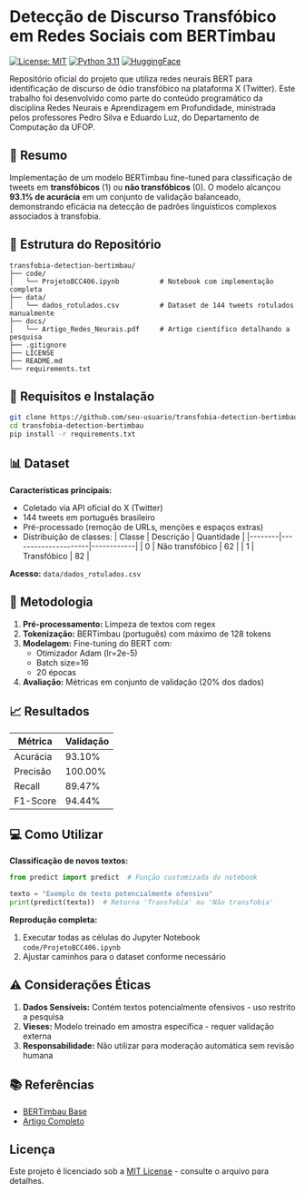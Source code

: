 # Detecção de Discurso Transfóbico em Redes Sociais com BERTimbau

[![License: MIT](https://img.shields.io/badge/License-MIT-yellow.svg)](https://opensource.org/licenses/MIT)
[![Python 3.11](https://img.shields.io/badge/Python-3.11-blue.svg)](https://www.python.org/)
[![HuggingFace](https://img.shields.io/badge/🤗-Transformers-orange.svg)](https://huggingface.co/neuralmind/bert-base-portuguese-cased)

Repositório oficial do projeto que utiliza redes neurais BERT para identificação de discurso de ódio transfóbico na plataforma X (Twitter). Este trabalho foi desenvolvido como parte do conteúdo programático da disciplina Redes Neurais e Aprendizagem em Profundidade, ministrada pelos professores Pedro Silva e Eduardo Luz, do Departamento de Computação da UFOP.

## 📄 Resumo
Implementação de um modelo BERTimbau fine-tuned para classificação de tweets em **transfóbicos** (1) ou **não transfóbicos** (0). O modelo alcançou **93.1% de acurácia** em um conjunto de validação balanceado, demonstrando eficácia na detecção de padrões linguísticos complexos associados à transfobia.

## 📂 Estrutura do Repositório
```
transfobia-detection-bertimbau/
├── code/
│   └── ProjetoBCC406.ipynb          # Notebook com implementação completa
├── data/
│   └── dados_rotulados.csv          # Dataset de 144 tweets rotulados manualmente
├── docs/
│   └── Artigo_Redes_Neurais.pdf     # Artigo científico detalhando a pesquisa
├── .gitignore
├── LICENSE
├── README.md
└── requirements.txt
```

## 🔧 Requisitos e Instalação
```bash
git clone https://github.com/seu-usuario/transfobia-detection-bertimbau.git
cd transfobia-detection-bertimbau
pip install -r requirements.txt
```

## 📊 Dataset
**Características principais:**
- Coletado via API oficial do X (Twitter)
- 144 tweets em português brasileiro
- Pré-processado (remoção de URLs, menções e espaços extras)
- Distribuição de classes:
  | Classe | Descrição           | Quantidade |
  |--------|---------------------|------------|
  | 0      | Não transfóbico     | 62         |
  | 1      | Transfóbico         | 82         |

**Acesso:** `data/dados_rotulados.csv`

## 🧠 Metodologia
1. **Pré-processamento:** Limpeza de textos com regex
2. **Tokenização:** BERTimbau (português) com máximo de 128 tokens
3. **Modelagem:** Fine-tuning do BERT com:
   - Otimizador Adam (lr=2e-5)
   - Batch size=16
   - 20 épocas
4. **Avaliação:** Métricas em conjunto de validação (20% dos dados)

## 📈 Resultados
| Métrica       | Validação |
|---------------|-----------|
| Acurácia      | 93.10%    |
| Precisão      | 100.00%   |
| Recall        | 89.47%    |
| F1-Score      | 94.44%    |

## 💻 Como Utilizar
**Classificação de novos textos:**
```python
from predict import predict  # Função customizada do notebook

texto = "Exemplo de texto potencialmente ofensivo"
print(predict(texto))  # Retorna 'Transfobia' ou 'Não transfobia'
```

**Reprodução completa:**
1. Executar todas as células do Jupyter Notebook `code/ProjetoBCC406.ipynb`
2. Ajustar caminhos para o dataset conforme necessário

## ⚠️ Considerações Éticas
1. **Dados Sensíveis:** Contém textos potencialmente ofensivos - uso restrito a pesquisa
2. **Vieses:** Modelo treinado em amostra específica - requer validação externa
3. **Responsabilidade:** Não utilizar para moderação automática sem revisão humana

## 📚 Referências
- [BERTimbau Base](https://huggingface.co/neuralmind/bert-base-portuguese-cased)
- [Artigo Completo](https://github.com/luizelemesmo/transphobia-detection-bertimbau/blob/fa5d3456e7a4434954fc054ba8b5a710173c6bba/docs/Artigo%20-%20Luiz%20H.%20Carvalho%20%26%20Mariana%20Macedo.pdf)

## Licença
Este projeto é licenciado sob a [MIT License](LICENSE) - consulte o arquivo para detalhes.
